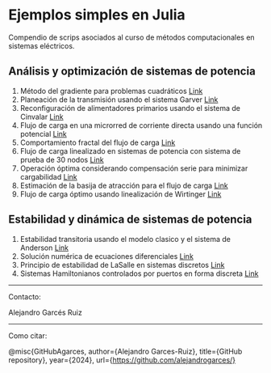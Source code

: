 # Ejemplos simples en Julia

Compendio de scrips asociados al curso de métodos computacionales en sistemas eléctricos.

## Análisis y optimización de sistemas de potencia

1. Método del gradiente para problemas cuadráticos [Link](https://github.com/alejandrogarces/Julia/tree/main/Gradiente)
2. Planeación de la transmisión usando el sistema Garver [Link](https://github.com/alejandrogarces/Julia/tree/main/Garver)
3. Reconfiguración de alimentadores primarios usando el sistema de Cinvalar [Link](https://github.com/alejandrogarces/Julia/tree/main/Reconfiguracion)
4. Flujo de carga en una microrred de corriente directa usando una función potencial [Link](/PotencialDC/)
5. Comportamiento fractal del flujo de carga [Link](/Fractales)
6. Flujo de carga linealizado en sistemas de potencia con sistema de prueba de 30 nodos [Link](/Flujo_lineal)
7. Operación óptima considerando compensación serie para minimizar cargabilidad [Link](/serie)
8. Estimación de la basija de atracción para el flujo de carga [Link](/BasinOfAttraction)
9. Flujo de carga óptimo usando linealización de Wirtinger [Link](/OPF)

## Estabilidad y dinámica de sistemas de potencia

1. Estabilidad transitoria usando el modelo clasico y el sistema de Anderson [Link](https://github.com/alejandrogarces/Scripts/tree/main/EstabilidadTransitoria)
2. Solución numérica de ecuaciones diferenciales [Link](/ODES/)
3. Principio de estabilidad de LaSalle en sistemas discretos [Link](/LaSalleDiscreto/)
4. Sistemas Hamiltonianos controlados por puertos en forma discreta [Link](/DiscretePH/)


---
Contacto:

Alejandro Garcés Ruiz

---
Como citar:

  @misc{GitHubAgarces,
  author={Alejandro Garces-Ruiz},
  title={GitHub repository},
  year={2024},
  url={https://github.com/alejandrogarces/}
